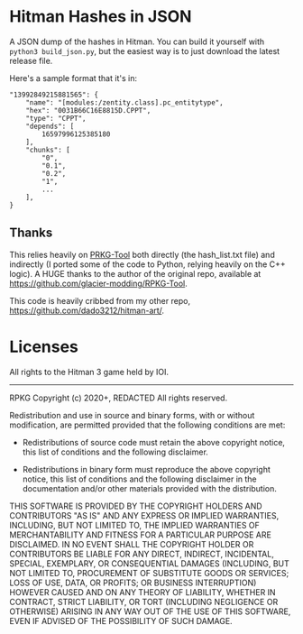 # Hitman Hashes in JSON
A JSON dump of the hashes in Hitman. You can build it yourself with `python3 build_json.py`, but the easiest way is to just download the latest release file.

Here's a sample format that it's in:

```
"13992849215881565": {
    "name": "[modules:/zentity.class].pc_entitytype",
    "hex": "0031B66C16E8815D.CPPT",
    "type": "CPPT",
    "depends": [
        16597996125385180
    ],
    "chunks": [
        "0",
        "0.1",
        "0.2",
        "1",
        ...
    ],
}
 ```
 
 ## Thanks

This relies heavily on [PRKG-Tool](https://notex.app/rpkg/) both directly (the hash_list.txt file) and indirectly (I ported some of the code to Python, relying heavily on the C++ logic). A HUGE thanks to the author of the original repo, available at https://github.com/glacier-modding/RPKG-Tool.

This code is heavily cribbed from my other repo, https://github.com/dado3212/hitman-art/.
 
# Licenses

All rights to the Hitman 3 game held by IOI.

---

RPKG
Copyright (c) 2020+, REDACTED
All rights reserved.

Redistribution and use in source and binary forms, with or without modification,
are permitted provided that the following conditions are met:

* Redistributions of source code must retain the above copyright notice, this
  list of conditions and the following disclaimer.

* Redistributions in binary form must reproduce the above copyright notice, this
  list of conditions and the following disclaimer in the documentation and/or
  other materials provided with the distribution.

THIS SOFTWARE IS PROVIDED BY THE COPYRIGHT HOLDERS AND CONTRIBUTORS "AS IS" AND
ANY EXPRESS OR IMPLIED WARRANTIES, INCLUDING, BUT NOT LIMITED TO, THE IMPLIED
WARRANTIES OF MERCHANTABILITY AND FITNESS FOR A PARTICULAR PURPOSE ARE
DISCLAIMED. IN NO EVENT SHALL THE COPYRIGHT HOLDER OR CONTRIBUTORS BE LIABLE FOR
ANY DIRECT, INDIRECT, INCIDENTAL, SPECIAL, EXEMPLARY, OR CONSEQUENTIAL DAMAGES
(INCLUDING, BUT NOT LIMITED TO, PROCUREMENT OF SUBSTITUTE GOODS OR SERVICES;
LOSS OF USE, DATA, OR PROFITS; OR BUSINESS INTERRUPTION) HOWEVER CAUSED AND ON
ANY THEORY OF LIABILITY, WHETHER IN CONTRACT, STRICT LIABILITY, OR TORT
(INCLUDING NEGLIGENCE OR OTHERWISE) ARISING IN ANY WAY OUT OF THE USE OF THIS
SOFTWARE, EVEN IF ADVISED OF THE POSSIBILITY OF SUCH DAMAGE.
